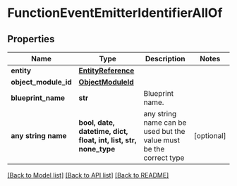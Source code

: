 # FunctionEventEmitterIdentifierAllOf


## Properties
Name | Type | Description | Notes
------------ | ------------- | ------------- | -------------
**entity** | [**EntityReference**](EntityReference.md) |  | 
**object_module_id** | [**ObjectModuleId**](ObjectModuleId.md) |  | 
**blueprint_name** | **str** | Blueprint name. | 
**any string name** | **bool, date, datetime, dict, float, int, list, str, none_type** | any string name can be used but the value must be the correct type | [optional]

[[Back to Model list]](../README.md#documentation-for-models) [[Back to API list]](../README.md#documentation-for-api-endpoints) [[Back to README]](../README.md)


